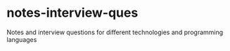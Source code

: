 # notes-interview-ques
Notes and interview questions for different technologies and programming languages
